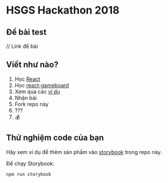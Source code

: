 # HSGS Hackathon 2018

## Đề bài test

// Link đề bài

## Viết như nào?

1.  Học [React](https://reactjs.org)
2.  Học [react-gameboard](https://gitlab.com/deltarena/react-gameboard)
3.  Xem qua các [ví dụ](https://gitlab.com/deltarena/hsgs-hackathon-18/tree/master/example)
4.  Nhận bài
5.  Fork repo này
6.  ???
7.  💰

## Thử nghiệm code của bạn

Hãy xem ví dụ để thêm sản phẩm vào [storybook](https://storybook.js.org) trong repo này.

Để chạy Storybook:

```bash
npm run storybook
```
